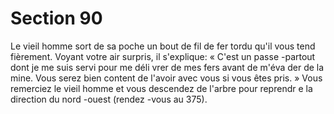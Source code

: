 # Section 90

Le vieil homme sort de sa poche un bout de fil de fer tordu qu'il
vous tend fièrement. Voyant votre air surpris, il s'explique: « C'est
un passe -partout dont je me suis servi pour me déli vrer de mes fers
avant de m'éva der de la mine. Vous serez bien content de l'avoir
avec vous si vous êtes pris. » Vous remerciez le vieil homme et
vous descendez de l'arbre pour reprendr e la direction du nord -ouest
(rendez -vous au  375).
